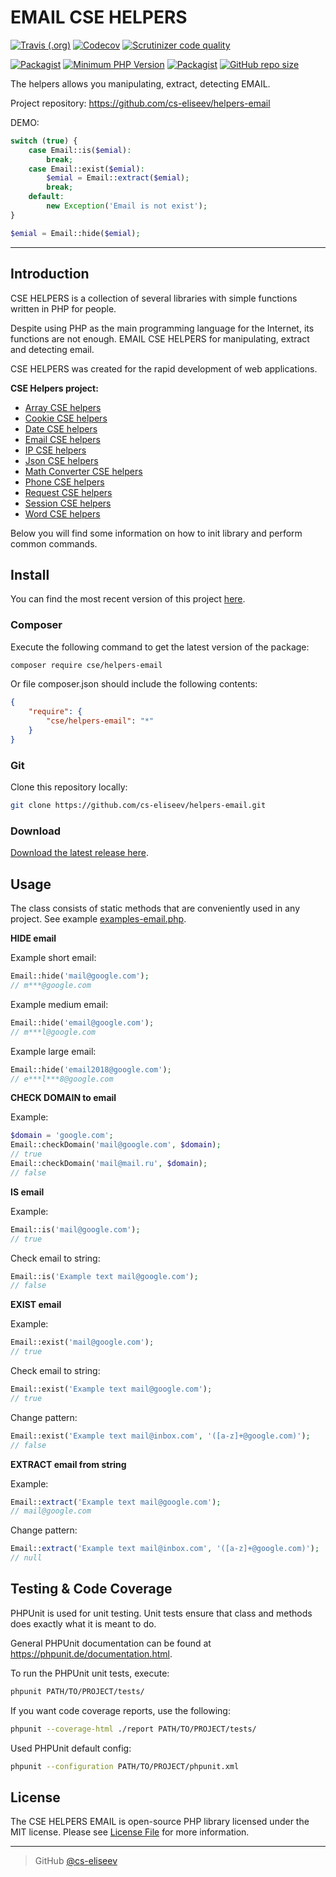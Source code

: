 EMAIL CSE HELPERS
=======

[![Travis (.org)](https://img.shields.io/travis/cs-eliseev/helpers-email.svg?style=flat-square)](https://travis-ci.org/cs-eliseev/helpers-email)
[![Codecov](https://img.shields.io/codecov/c/github/cs-eliseev/helpers-email.svg?style=flat-square)](https://codecov.io/gh/cs-eliseev/helpers-email)
[![Scrutinizer code quality](https://img.shields.io/scrutinizer/g/cs-eliseev/helpers-email.svg?style=flat-square)](https://scrutinizer-ci.com/g/cs-eliseev/helpers-email/?branch=master)

[![Packagist](https://img.shields.io/packagist/v/cse/helpers-email.svg?style=flat-square)](https://packagist.org/packages/cse/helpers-email)
[![Minimum PHP Version](https://img.shields.io/badge/php-%3E%3D%207.1-8892BF.svg?style=flat-square)](https://packagist.org/packages/cse/helpers-email)
[![Packagist](https://img.shields.io/packagist/l/cse/helpers-email.svg?style=flat-square)](https://github.com/cs-eliseev/helpers-email/blob/master/LICENSE.md)
[![GitHub repo size](https://img.shields.io/github/repo-size/cs-eliseev/helpers-email.svg?style=flat-square)](https://github.com/cs-eliseev/helpers-email/archive/master.zip)

The helpers allows you manipulating, extract, detecting EMAIL.

Project repository: https://github.com/cs-eliseev/helpers-email

DEMO:
```php
switch (true) {
    case Email::is($emial):
        break;
    case Email::exist($emial):
        $emial = Email::extract($emial);
        break;
    default:
        new Exception('Email is not exist');
}

$emial = Email::hide($emial);
```

***

## Introduction

CSE HELPERS is a collection of several libraries with simple functions written in PHP for people.

Despite using PHP as the main programming language for the Internet, its functions are not enough. EMAIL CSE HELPERS for manipulating, extract and detecting email.

CSE HELPERS was created for the rapid development of web applications.

**CSE Helpers project:**
* [Array CSE helpers](https://github.com/cs-eliseev/helpers-arrays)
* [Cookie CSE helpers](https://github.com/cs-eliseev/helpers-cookie)
* [Date CSE helpers](https://github.com/cs-eliseev/helpers-date)
* [Email CSE helpers](https://github.com/cs-eliseev/helpers-email)
* [IP CSE helpers](https://github.com/cs-eliseev/helpers-ip)
* [Json CSE helpers](https://github.com/cs-eliseev/helpers-json)
* [Math Converter CSE helpers](https://github.com/cs-eliseev/helpers-math-converter)
* [Phone CSE helpers](https://github.com/cs-eliseev/helpers-phone)
* [Request CSE helpers](https://github.com/cs-eliseev/helpers-request)
* [Session CSE helpers](https://github.com/cs-eliseev/helpers-session)
* [Word CSE helpers](https://github.com/cs-eliseev/helpers-word)

Below you will find some information on how to init library and perform common commands.

## Install

You can find the most recent version of this project [here](https://github.com/cs-eliseev/helpers-email).

### Composer

Execute the following command to get the latest version of the package:
```bash
composer require cse/helpers-email
```

Or file composer.json should include the following contents:
```json
{
    "require": {
        "cse/helpers-email": "*"
    }
}
```

### Git

Clone this repository locally:
```bash
git clone https://github.com/cs-eliseev/helpers-email.git
```

### Download

[Download the latest release here](https://github.com/cs-eliseev/helpers-email/archive/master.zip).

## Usage

The class consists of static methods that are conveniently used in any project. See example [examples-email.php](https://github.com/cs-eliseev/helpers-email/blob/master/examples/examples-email.php).

**HIDE email**

Example short email:
```php
Email::hide('mail@google.com');
// m***@google.com
```

Example medium email:
```php
Email::hide('email@google.com');
// m***l@google.com
```

Example large email:
```php
Email::hide('email2018@google.com');
// e***l***8@google.com
```

**CHECK DOMAIN to email**

Example:
```php
$domain = 'google.com';
Email::checkDomain('mail@google.com', $domain);
// true
Email::checkDomain('mail@mail.ru', $domain);
// false
```

**IS email**

Example:
```php
Email::is('mail@google.com');
// true
```

Check email to string:
```php
Email::is('Example text mail@google.com');
// false
```

**EXIST email**

Example:
```php
Email::exist('mail@google.com');
// true
```

Check email to string:
```php
Email::exist('Example text mail@google.com');
// true
```

Change pattern:
```php
Email::exist('Example text mail@inbox.com', '([a-z]+@google.com)');
// false
```

**EXTRACT email from string**

Example:
```php
Email::extract('Example text mail@google.com');
// mail@google.com
```

Change pattern:
```php
Email::extract('Example text mail@inbox.com', '([a-z]+@google.com)');
// null
```


## Testing & Code Coverage

PHPUnit is used for unit testing. Unit tests ensure that class and methods does exactly what it is meant to do.

General PHPUnit documentation can be found at https://phpunit.de/documentation.html.

To run the PHPUnit unit tests, execute:
```bash
phpunit PATH/TO/PROJECT/tests/
```

If you want code coverage reports, use the following:
```bash
phpunit --coverage-html ./report PATH/TO/PROJECT/tests/
```

Used PHPUnit default config:
```bash
phpunit --configuration PATH/TO/PROJECT/phpunit.xml
```


## License

The CSE HELPERS EMAIL is open-source PHP library licensed under the MIT license. Please see [License File](https://github.com/cs-eliseev/helpers-email/blob/master/LICENSE.md) for more information.

***

> GitHub [@cs-eliseev](https://github.com/cs-eliseev)